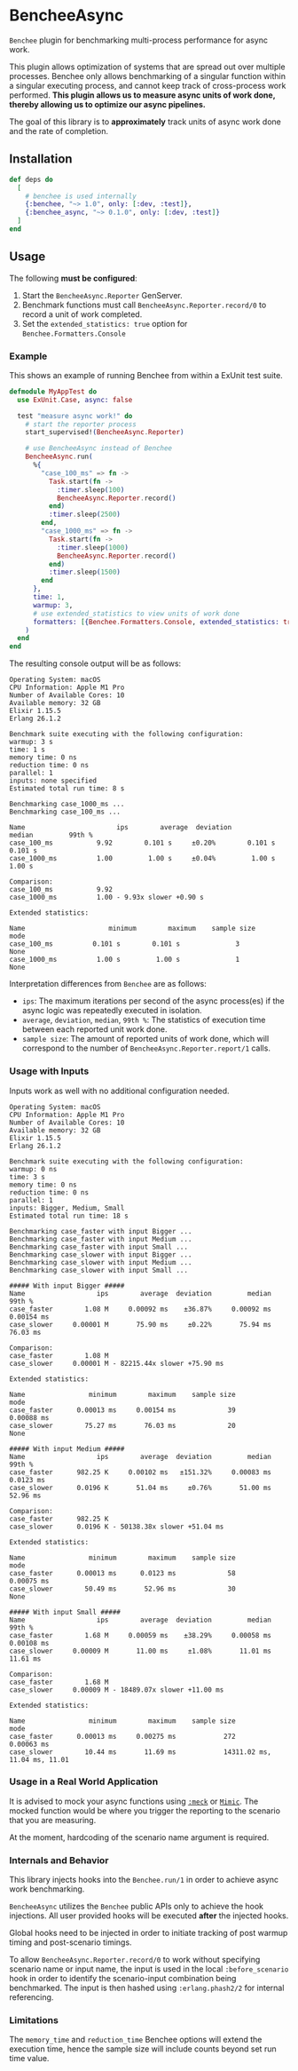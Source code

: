 # BencheeAsync

`Benchee` plugin for benchmarking multi-process performance for async work.

This plugin allows optimization of systems that are spread out over multiple processes. Benchee only allows benchmarking of a singular function within a singular executing process, and cannot keep track of cross-process work performed. **This plugin allows us to measure async units of work done, thereby allowing us to optimize our async pipelines.**

The goal of this library is to **approximately** track units of async work done and the rate of completion.

## Installation

```elixir
def deps do
  [
    # benchee is used internally
    {:benchee, "~> 1.0", only: [:dev, :test]},
    {:benchee_async, "~> 0.1.0", only: [:dev, :test]}
  ]
end
```

## Usage

The following **must be configured**:

1. Start the `BencheeAsync.Reporter` GenServer.
2. Benchmark functions must call `BencheeAsync.Reporter.record/0` to record a unit of work completed.
3. Set the `extended_statistics: true` option for `Benchee.Formatters.Console`

### Example

This shows an example of running Benchee from within a ExUnit test suite.

```elixir
defmodule MyAppTest do
  use ExUnit.Case, async: false

  test "measure async work!" do
    # start the reporter process
    start_supervised!(BencheeAsync.Reporter)

    # use BencheeAsync instead of Benchee
    BencheeAsync.run(
      %{
        "case_100_ms" => fn ->
          Task.start(fn ->
            :timer.sleep(100)
            BencheeAsync.Reporter.record()
          end)
          :timer.sleep(2500)
        end,
        "case_1000_ms" => fn ->
          Task.start(fn ->
            :timer.sleep(1000)
            BencheeAsync.Reporter.record()
          end)
          :timer.sleep(1500)
        end
      },
      time: 1,
      warmup: 3,
      # use extended_statistics to view units of work done
      formatters: [{Benchee.Formatters.Console, extended_statistics: true}]
    )
  end
end
```

The resulting console output will be as follows:

```
Operating System: macOS
CPU Information: Apple M1 Pro
Number of Available Cores: 10
Available memory: 32 GB
Elixir 1.15.5
Erlang 26.1.2

Benchmark suite executing with the following configuration:
warmup: 3 s
time: 1 s
memory time: 0 ns
reduction time: 0 ns
parallel: 1
inputs: none specified
Estimated total run time: 8 s

Benchmarking case_1000_ms ...
Benchmarking case_100_ms ...

Name                       ips        average  deviation         median         99th %
case_100_ms           9.92        0.101 s     ±0.20%        0.101 s        0.101 s
case_1000_ms          1.00         1.00 s     ±0.04%         1.00 s         1.00 s

Comparison:
case_100_ms           9.92
case_1000_ms          1.00 - 9.93x slower +0.90 s

Extended statistics:

Name                     minimum        maximum    sample size                     mode
case_100_ms          0.101 s        0.101 s              3                     None
case_1000_ms          1.00 s         1.00 s              1                     None
```

Interpretation differences from `Benchee` are as follows:

- `ips`: The maximum iterations per second of the async process(es) if the async logic was repeatedly executed in isolation.
- `average`, `deviation`, `median`, `99th %`: The statistics of execution time between each reported unit work done.
- `sample size`: The amount of reported units of work done, which will correspond to the number of `BencheeAsync.Reporter.report/1` calls.

### Usage with Inputs

Inputs work as well with no additional configuration needed.

```
Operating System: macOS
CPU Information: Apple M1 Pro
Number of Available Cores: 10
Available memory: 32 GB
Elixir 1.15.5
Erlang 26.1.2

Benchmark suite executing with the following configuration:
warmup: 0 ns
time: 3 s
memory time: 0 ns
reduction time: 0 ns
parallel: 1
inputs: Bigger, Medium, Small
Estimated total run time: 18 s

Benchmarking case_faster with input Bigger ...
Benchmarking case_faster with input Medium ...
Benchmarking case_faster with input Small ...
Benchmarking case_slower with input Bigger ...
Benchmarking case_slower with input Medium ...
Benchmarking case_slower with input Small ...

##### With input Bigger #####
Name                  ips        average  deviation         median         99th %
case_faster        1.08 M     0.00092 ms    ±36.87%     0.00092 ms     0.00154 ms
case_slower     0.00001 M       75.90 ms     ±0.22%       75.94 ms       76.03 ms

Comparison:
case_faster        1.08 M
case_slower     0.00001 M - 82215.44x slower +75.90 ms

Extended statistics:

Name                minimum        maximum    sample size                     mode
case_faster      0.00013 ms     0.00154 ms             39               0.00088 ms
case_slower        75.27 ms       76.03 ms             20                     None

##### With input Medium #####
Name                  ips        average  deviation         median         99th %
case_faster      982.25 K     0.00102 ms   ±151.32%     0.00083 ms      0.0123 ms
case_slower      0.0196 K       51.04 ms     ±0.76%       51.00 ms       52.96 ms

Comparison:
case_faster      982.25 K
case_slower      0.0196 K - 50138.38x slower +51.04 ms

Extended statistics:

Name                minimum        maximum    sample size                     mode
case_faster      0.00013 ms      0.0123 ms             58               0.00075 ms
case_slower        50.49 ms       52.96 ms             30                     None

##### With input Small #####
Name                  ips        average  deviation         median         99th %
case_faster        1.68 M     0.00059 ms    ±38.29%     0.00058 ms     0.00108 ms
case_slower     0.00009 M       11.00 ms     ±1.08%       11.01 ms       11.61 ms

Comparison:
case_faster        1.68 M
case_slower     0.00009 M - 18489.07x slower +11.00 ms

Extended statistics:

Name                minimum        maximum    sample size                     mode
case_faster      0.00013 ms     0.00275 ms            272               0.00063 ms
case_slower        10.44 ms       11.69 ms            14311.02 ms, 11.04 ms, 11.01
```

### Usage in a Real World Application

It is advised to mock your async functions using [`:meck`](https://hexdocs.pm/meck/meck.html) or [`Mimic`](https://hexdocs.pm/mimic/Mimic.html). The mocked function would be where you trigger the reporting to the scenario that you are measuring.

At the moment, hardcoding of the scenario name argument is required.

### Internals and Behavior

This library injects hooks into the `Benchee.run/1` in order to achieve async work benchmarking.

`BencheeAsync` utilizes the `Benchee` public APIs only to achieve the hook injections. All user provided hooks will be executed **after** the injected hooks.

Global hooks need to be injected in order to initiate tracking of post warmup timing and post-scenario timings.

To allow `BencheeAsync.Reporter.record/0` to work without specifying scenario name or input name, the input is used in the local `:before_scenario` hook in order to identify the scenario-input combination being benchmarked. The input is then hashed using `:erlang.phash2/2` for internal referencing.

### Limitations

The `memory_time` and `reduction_time` Benchee options will extend the execution time, hence the sample size will include counts beyond set run time value.
